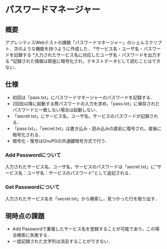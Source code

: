 # パスワードマネージャー
## 概要
アプレンティスWebテストの課題「パスワードマネージャー」のシェルスクリプト．次のような機能を持つように作成した．
*サービス名・ユーザ名・パスワードを記録する
*入力されたサービス名に対応したユーザ名・パスワードを出力する
*記録された情報は即座に暗号化され，テキストデータとして読むことはできない．

## 仕様
* 初回は「pass.txt」にパスワードマネージャーのパスワードを記録する．
* 2回目以降に起動する際パスワードの入力を求め，「pass.txt」に保存されたパスワードと一致しない場合は起動しない．
* 「secret.txt」にサービス名，ユーザ名，サービスのパスワードが記録される．
* 「pass.txt」，「secret.txt」は書き込み・読み込みの直前に復号され，直後に暗号化される．
* 暗号化・復号はGnuPGの共通鍵暗号方式で行う．

### Add Passwordについて
入力されたサービス名，ユーザ名，サービスのパスワードは「secret.txt」に"サービス名：ユーザ名：サービスのパスワード"として追記される．

### Get Passwordについて
入力されたサービス名を「secret.txt」から検索し，見つかった行を取り出す．

## 現時点の課題
* Add Passwordで重複したサービス名を登録することが可能であり，この場合検索に失敗する．
* 一度記録された文字列は消去することができない．
